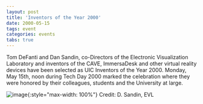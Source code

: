 ```yaml
---
layout: post
title: 'Inventors of the Year 2000'
date: 2000-05-15
tags: event
categories: events
tabs: true
---
```


Tom DeFanti and Dan Sandin, co-Directors of the Electronic Visualization Laboratory and inventors of the CAVE, ImmersaDesk and other virtual reality devices have been selected as UIC Inventors of the Year 2000. Monday, May 15th, noon during Tech Day 2000 marked the celebration where they were honored by their colleagues, students and the University at large.

![image](https://www.evl.uic.edu/output/originals/dan.jpg-srcw.jpg){:style="max-width: 100%"}
Credit: D. Sandin, EVL

